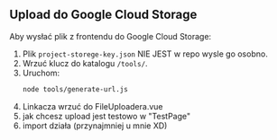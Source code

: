 ## Upload do Google Cloud Storage

Aby wysłać plik z frontendu do Google Cloud Storage:

1. Plik `project-storege-key.json` NIE JEST w repo wysle go osobno.
2. Wrzuć klucz do katalogu `/tools/`.
3. Uruchom:
   ```bash
   node tools/generate-url.js
4. Linkacza wrzuć do FileUploadera.vue
5. jak chcesz upload jest testowo w "TestPage"
5. import działa (przynajmniej u mnie XD)
